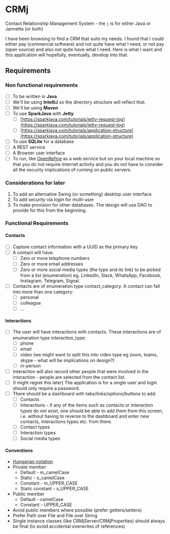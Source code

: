 # CRMj
Contact Relationship Management System - the `j` is for either Java or Jannetta (or both)

I have been browsing to find a CRM that suits my needs. I found that I could either pay (commercial software) and not quite have what I need, or not pay (open source) and also not quite have what I need. Here is what I want and this application will hopefully, eventually, develop into that.

## Requirements
### Non functional requirements
- [ ] To be written in **Java**
- [ ] We'll be using **IntelliJ** so the directory structure will reflect that.
- [ ] We'll be using **Maven**
- [ ] To use **SparkJava** with **Jetty**
  - [ ] [https://sparkjava.com/tutorials/jetty-request-log](https://sparkjava.com/tutorials/jetty-request-log)
  - [ ] [https://sparkjava.com/tutorials/application-structure](https://sparkjava.com/tutorials/application-structure)
- [ ] To use **SQLite** for a database
- [ ] A REST service
- [ ] A Browser user interface
- [ ] To run, like [OpenRefine](https://openrefine.org/) as a web service but on your local machine so that you do not require Internet activity and you do not have to consider all the security implications of running on public servers.
   
### Considerations for later
1. To add an alternative Swing (or something) desktop user interface
2. To add security via login for multi-user
3. To make provision for other databases. The design will use DAO to provide for this from the beginning.

### Functional Requirements
#### Contacts
- [ ] Capture contact information with a UUID as the primary key
- [ ] A contact will have:
  - [ ] Zero or more telephone numbers
  - [ ] Zero or more email addresses
  - [ ] Zero or more social media types (the type and its link) to be picked from a list (enumeration) eg. LinkedIn, Slack, WhatsApp, Facebook, Instagram, Telegram, Signal. 
- [ ] Contacts are of enumeration type contact_category. A contact can fall into more than one category:
  - [ ] personal
  - [ ] colleague
  - [ ] ...
     
#### Interactions
- [ ] The user will have interactions with contacts. These interactions are of enumeration type interaction_type:
  - [ ] phone
  - [ ] email
  - [ ] video (we might want to split this into video type eg zoom, teams, skype - what will be implications on design?)
  - [ ] in-person
- [ ] Interaction will also record other people that were involved in the interaction - people are selected from the contact list.
- [ ] (I might regret this later) The application is for a single user and login should only require a password.
- [ ] There should be a dashboard with tabs/links/options/buttons to add:
  - [ ] Contacts
  - [ ] Interactions - if any of the items such as contacts or interaction types do not exist, one should be able to add them from this screen, i.e. without having to reverse to the dashboard and enter new contacts, interactions types etc. from there.
  - [ ] Contact types
  - [ ] Interaction types
  - [ ] Social media types

#### Conventions

- [Hungarian notation](https://en.wikipedia.org/wiki/Hungarian_notation#Examples)
- Private member
  - Default - m_camelCase
  - Static - s_camelCase
  - Constant - m_UPPER_CASE
  - Static constant - s_UPPER_CASE
- Public member
  - Default - camelCase
  - Constant - UPPER_CASE
- Avoid public members where possible (prefer getters/setters)
- Prefer Path over File and File over String
- Single instance classes (like CRMjServer/CRMjProperties) should always be final (to avoid accidental overwrites of references)

